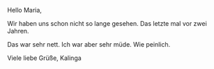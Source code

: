 Hello Maria,

Wir haben uns schon nicht so lange gesehen.
Das letzte mal vor zwei Jahren.

Das war sehr nett. Ich war aber sehr müde.
Wie peinlich.


Viele liebe Grüße,
Kalinga